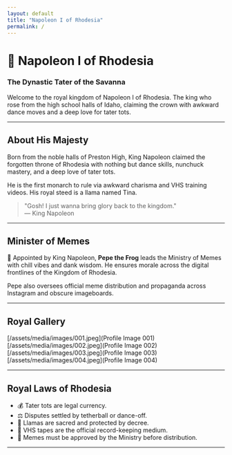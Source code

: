 ```yaml
---
layout: default
title: "Napoleon I of Rhodesia"
permalink: /
---
```


# 👑 Napoleon I of Rhodesia
### The Dynastic Tater of the Savanna

Welcome to the royal kingdom of Napoleon I of Rhodesia. The king who rose from the high school halls of Idaho, claiming the crown with awkward dance moves and a deep love for tater tots.

---

## About His Majesty

Born from the noble halls of Preston High, King Napoleon claimed the forgotten throne of Rhodesia with nothing but dance skills, nunchuck mastery, and a deep love of tater tots. 

He is the first monarch to rule via awkward charisma and VHS training videos. His royal steed is a llama named Tina.

> "Gosh! I just wanna bring glory back to the kingdom."  
> — King Napoleon

---

## Minister of Memes

🐸 Appointed by King Napoleon, **Pepe the Frog** leads the Ministry of Memes with chill vibes and dank wisdom. He ensures morale across the digital frontlines of the Kingdom of Rhodesia. 

Pepe also oversees official meme distribution and propaganda across Instagram and obscure imageboards.

---

## Royal Gallery

[/assets/media/images/001.jpeg](Profile Image 001)
[/assets/media/images/002.jpeg](Profile Image 002)
[/assets/media/images/003.jpeg](Profile Image 003)
[/assets/media/images/004.jpeg](Profile Image 004)

---

## Royal Laws of Rhodesia

- 💰 Tater tots are legal currency.
- ⚖️ Disputes settled by tetherball or dance-off.
- 🦙 Llamas are sacred and protected by decree.
- 📼 VHS tapes are the official record-keeping medium.
- 📢 Memes must be approved by the Ministry before distribution.

---
